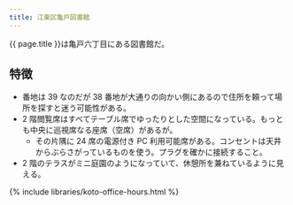 ```yaml
---
title: 江東区亀戸図書館
---
```


{{ page.title }}は亀戸六丁目にある図書館だ。

## 特徴

* 番地は 39 なのだが 38 番地が大通りの向かい側にあるので住所を頼って場所を探すと迷う可能性がある。
* 2 階閲覧席はすべてテーブル席でゆったりとした空間になっている。もっとも中央に巡視席なる座席（空席）があるが。
  * その片隅に 24 席の電源付き PC 利用可能席がある。コンセントは天井からぶらさがっているものを使う。プラグを確かに接続すること。
* 2 階のテラスがミニ庭園のようになっていて、休憩所を兼ねているように見える。

{% include libraries/koto-office-hours.html %}
